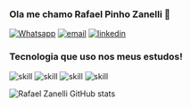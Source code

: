 ### Ola me chamo Rafael Pinho Zanelli 👋

[![Whatsapp](https://img.shields.io/badge/WhatsApp-25D366?style=for-the-badge&logo=whatsapp&logoColor=white)](13981862835)
[![email](https://img.shields.io/badge/Gmail-D14836?style=for-the-badge&logo=gmail&logoColor=white)](rafael12pinho@gmail.com)
[![linkedin](https://img.shields.io/badge/LinkedIn-0077B5?style=for-the-badge&logo=linkedin&logoColor=white)](https://www.linkedin.com/in/rafael-zanelli-2b247522a/-2b247522a)

### Tecnologia que uso nos meus estudos!

![skill](https://img.shields.io/badge/Java-ED8B00?style=for-the-badge&logo=openjdk&logoColor=white)
![skill](https://img.shields.io/badge/Amazon_AWS-232F3E?style=for-the-badge&logo=amazon-aws&logoColor=white)
![skill](https://img.shields.io/badge/Eclipse-2C2255?style=for-the-badge&logo=eclipse&logoColor=white)
![skill](https://img.shields.io/badge/VIM-%2311AB00.svg?&style=for-the-badge&logo=vim&logoColor=white)

![Rafael Zanelli GitHub stats](https://github-readme-stats.vercel.app/api?username=RafaZanelli&show_icons=true&theme=radical)
